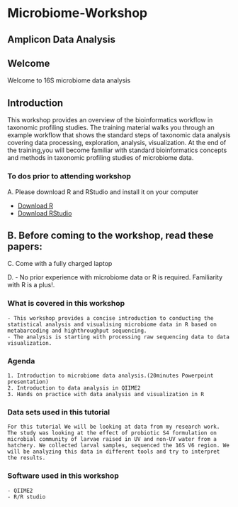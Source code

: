# Microbiome-Workshop

## Amplicon Data Analysis

## Welcome

Welcome to 16S microbiome data analysis

## Introduction
This workshop provides an overview of the bioinformatics workflow in taxonomic profiling studies. The training material walks you through an example workflow that shows the standard steps of taxonomic data analysis covering data processing, exploration, analysis, visualization. At the end of the training,you will become familiar with standard bioinformatics concepts and methods in taxonomic profiling studies of microbiome data.

### To dos prior to attending workshop

A. Please download R and RStudio and install it on your computer 
- [Download R](https://cran.cnr.berkeley.edu) 
- [Download RStudio](https://www.rstudio.com/products/rstudio/download/)

B. Before coming to the workshop, read these papers:
-

C. Come with a fully charged laptop

D. - No prior experience with microbiome data or R is required. Familiarity with R is a plus!.



### What is covered in this workshop
```
- This workshop provides a concise introduction to conducting the statistical analysis and visualising microbiome data in R based on metabarcoding and highthroughput sequencing.
- The analysis is starting with processing raw sequencing data to data visualization.
```
### Agenda
```
1. Introduction to microbiome data analysis.(20minutes Powerpoint presentation)
2. Introduction to data analysis in QIIME2
3. Hands on practice with data analysis and visualization in R
```

### Data sets used in this tutorial
```
For this tutorial We will be looking at data from my research work.
The study was looking at the effect of probiotic S4 formulation on microbial community of larvae raised in UV and non-UV water from a hatchery. We collected larval samples, sequenced the 16S V6 region. We will be analyzing this data in different tools and try to interpret the results.
```
### Software used in this workshop
```
- QIIME2
- R/R studio
```







